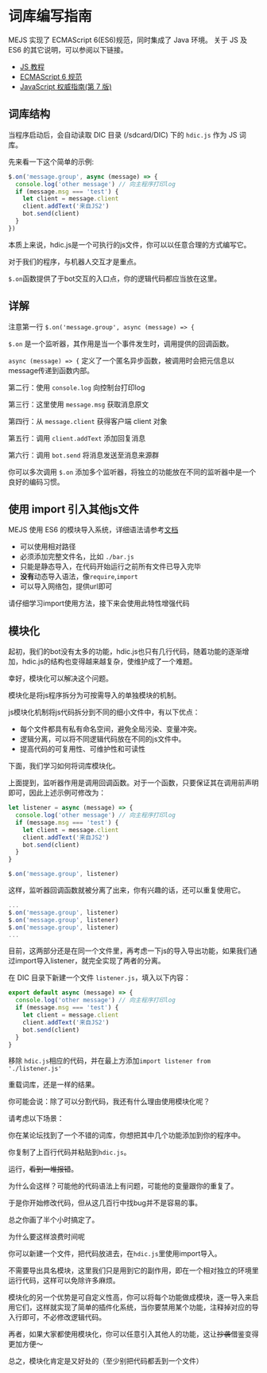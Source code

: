 # 词库编写指南

MEJS 实现了 ECMAScript 6(ES6)规范，同时集成了 Java 环境。
关于 JS 及 ES6 的其它说明，可以参阅以下链接。

- [JS 教程](https://www.runoob.com/js/js-tutorial.html)
- [ECMAScript 6 规范](http://es6.ruanyifeng.com/)
- [JavaScript 权威指南(第 7 版)](<https://pan.nekohouse.cafe/d/Book_%E7%94%B5%E5%AD%90%E4%B9%A6/%E7%BC%96%E7%A8%8B%E7%9B%B8%E5%85%B3/JavaScript/TOP/JavaScript%E6%9D%83%E5%A8%81%E6%8C%87%E5%8D%97(%E7%AC%AC7%E7%89%88).pdf>)

## 词库结构
当程序启动后，会自动读取 DIC 目录 (/sdcard/DIC) 下的 `hdic.js` 作为 JS 词库。

先来看一下这个简单的示例:
```js
$.on('message.group', async (message) => {
  console.log('other message') // 向主程序打印log
  if (message.msg === 'test') {
    let client = message.client
    client.addText('来自JS2')
    bot.send(client)
  }
})
```

本质上来说，hdic.js是一个可执行的js文件，你可以以任意合理的方式编写它。

对于我们的程序，与机器人交互才是重点。

`$.on`函数提供了于bot交互的入口点，你的逻辑代码都应当放在这里。

## 详解
注意第一行 `$.on('message.group', async (message) => {`

`$.on` 是一个监听器，其作用是当一个事件发生时，调用提供的回调函数。

`async (message) => {` 定义了一个匿名异步函数，被调用时会把元信息以message传递到函数内部。

第二行：使用 `console.log` 向控制台打印log

第三行：这里使用 `message.msg` 获取消息原文

第四行：从 `message.client` 获得客户端 client 对象

第五行：调用 `client.addText` 添加回复消息

第六行：调用 `bot.send` 将消息发送至消息来源群

你可以多次调用 `$.on` 添加多个监听器，将独立的功能放在不同的监听器中是一个良好的编码习惯。

## 使用 import 引入其他js文件
MEJS 使用 ES6 的模块导入系统，详细语法请参考[文档](https://zh.javascript.info/import-export)

- 可以使用相对路径
- 必须添加完整文件名，比如 `./bar.js`
- 只能是静态导入，在代码开始运行之前所有文件已导入完毕
- **没有**动态导入语法，像`require`,`import`
- 可以导入网络包，提供url即可

请仔细学习import使用方法，接下来会使用此特性增强代码

## 模块化

起初，我们的bot没有太多的功能，hdic.js也只有几行代码，随着功能的逐渐增加，hdic.js的结构也变得越来越复杂，使维护成了一个难题。

幸好，模块化可以解决这个问题。

模块化是将js程序拆分为可按需导入的单独模块的机制。

js模块化机制将js代码拆分到不同的细小文件中，有以下优点：
- 每个文件都具有私有命名空间，避免全局污染、变量冲突。
- 逻辑分离，可以将不同逻辑代码放在不同的js文件中。
- 提高代码的可复用性、可维护性和可读性

下面，我们学习如何将词库模块化。

上面提到，监听器作用是调用回调函数。对于一个函数，只要保证其在调用前声明即可，因此上述示例可修改为：
```js
let listener = async (message) => {
  console.log('other message') // 向主程序打印log
  if (message.msg === 'test') {
    let client = message.client
    client.addText('来自JS2')
    bot.send(client)
  }
}

$.on('message.group', listener)
```

这样，监听器回调函数就被分离了出来，你有兴趣的话，还可以重复使用它。
```js
...
$.on('message.group', listener)
$.on('message.group', listener)
$.on('message.group', listener)
...
```
目前，这两部分还是在同一个文件里，再考虑一下js的导入导出功能，如果我们通过import导入listener，就完全实现了两者的分离。

在 DIC 目录下新建一个文件 `listener.js`，填入以下内容：
```js
export default async (message) => {
  console.log('other message') // 向主程序打印log
  if (message.msg === 'test') {
    let client = message.client
    client.addText('来自JS2')
    bot.send(client)
  }
}
```

移除 `hdic.js`相应的代码，并在最上方添加`import listener from './listener.js'`

重载词库，还是一样的结果。

你可能会说：除了可以分割代码，我还有什么理由使用模块化呢？

请考虑以下场景：

你在某论坛找到了一个不错的词库，你想把其中几个功能添加到你的程序中。

你复制了上百行代码并粘贴到`hdic.js`。

运行，~~看到一堆报错~~。

为什么会这样？可能他的代码语法上有问题，可能他的变量跟你的重复了。

于是你开始修改代码，但从这几百行中找bug并不是容易的事。

总之你画了半个小时搞定了。

为什么要这样浪费时间呢

你可以新建一个文件，把代码放进去，在`hdic.js`里使用import导入。

不需要导出具名模块，这里我们只是用到它的副作用，即在一个相对独立的环境里运行代码，这样可以免除许多麻烦。

模块化的另一个优势是可自定义性高，你可以将每个功能做成模块，逐一导入来启用它们，这样就实现了简单的插件化系统，当你要禁用某个功能，注释掉对应的导入行即可，不必修改逻辑代码。

再者，如果大家都使用模块化，你可以任意引入其他人的功能，这让~~抄袭~~借鉴变得更加方便～

总之，模块化肯定是又好处的（至少别把代码都丢到一个文件）
